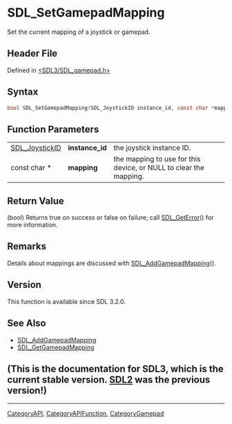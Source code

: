 # SDL_SetGamepadMapping

Set the current mapping of a joystick or gamepad.

## Header File

Defined in [<SDL3/SDL_gamepad.h>](https://github.com/libsdl-org/SDL/blob/main/include/SDL3/SDL_gamepad.h)

## Syntax

```c
bool SDL_SetGamepadMapping(SDL_JoystickID instance_id, const char *mapping);
```

## Function Parameters

|                                  |                 |                                                                   |
| -------------------------------- | --------------- | ----------------------------------------------------------------- |
| [SDL_JoystickID](SDL_JoystickID) | **instance_id** | the joystick instance ID.                                         |
| const char *                     | **mapping**     | the mapping to use for this device, or NULL to clear the mapping. |

## Return Value

(bool) Returns true on success or false on failure; call
[SDL_GetError](SDL_GetError)() for more information.

## Remarks

Details about mappings are discussed with
[SDL_AddGamepadMapping](SDL_AddGamepadMapping)().

## Version

This function is available since SDL 3.2.0.

## See Also

- [SDL_AddGamepadMapping](SDL_AddGamepadMapping)
- [SDL_GetGamepadMapping](SDL_GetGamepadMapping)


## (This is the documentation for SDL3, which is the current stable version. [SDL2](https://wiki.libsdl.org/SDL2/) was the previous version!)



----
[CategoryAPI](CategoryAPI), [CategoryAPIFunction](CategoryAPIFunction), [CategoryGamepad](CategoryGamepad)

